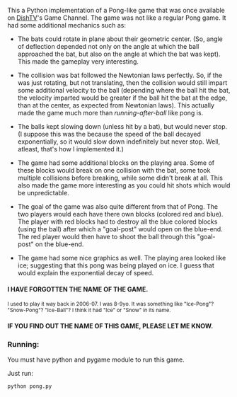 This a Python implementation of a Pong-like game that was once available on
[DishTV](https://en.wikipedia.org/wiki/Dish_TV)'s Game Channel. The game was not like a regular Pong game. It had some additional mechanics such as:

 * The bats could rotate in plane about their geometric center. (So, angle
 of deflection depended not only on the angle at which the ball approached
 the bat, but also on the angle at which the bat was kept). This made the
 gameplay very interesting.

 * The collision was bat followed the Newtonian laws perfectly. So, if the
 was just rotating, but not translating, then the collision would still
 impart some additional velocity to the ball (depending where the ball hit
 the bat, the velocity imparted would be greater if the ball hit the bat
 at the edge, than at the center, as expected from Newtonian laws). This 
 actually made the game much more than _running-after-ball_ like pong is.
 
 * The balls kept slowing down (unless hit by a bat), but would never
 stop. (I suppose this was the because the speed of the ball decayed
 exponentially, so it would slow down indefinitely but never stop. Well,
 atleast, that's how I implemented it.)

 * The game had some additional blocks on the playing area. Some of these
 blocks would break on one collision with the bat, some took multiple
 collisions before breaking, while some didn't break at all. This also
 made the game more interesting as you could hit shots which would be
 unpredictable.

 * The goal of the game was also quite different from that of Pong. The two
 players would each have there own blocks (colored red and blue). The
 player with red blocks had to destroy all the blue colored blocks (using 
 the ball) after which a "goal-post" would open on the blue-end. The red
 player would then have to shoot the ball through this "goal-post" on the
 blue-end.

 * The game had some nice graphics as well. The playing area looked like
 ice; suggesting that this pong was being played on ice. I guess that would
 explain the exponential decay of speed.

#### I HAVE FORGOTTEN THE NAME OF THE GAME.

<small>I used to play it way back in 2006-07. I was 8-9yo. It was something
like "Ice-Pong"? "Snow-Pong"? "Ice-Ball"? I think it had "Ice" or "Snow" in
its name.</small>

#### IF YOU FIND OUT THE NAME OF THIS GAME, PLEASE LET ME KNOW.

### Running:

You must have python and pygame module to run this game.

Just run:

    python pong.py
